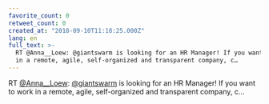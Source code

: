 ```yaml
---
favorite_count: 0
retweet_count: 0
created_at: "2018-09-10T11:18:25.000Z"
lang: en
full_text: >-
  RT @Anna__Loew: @giantswarm is looking for an HR Manager! If you want to work
  in a remote, agile, self-organized and transparent company, c…
---
```


RT [@Anna\_\_Loew](https://twitter.com/Anna__Loew):
[@giantswarm](https://twitter.com/giantswarm) is looking for an HR Manager! If
you want to work in a remote, agile, self-organized and transparent company, c…
